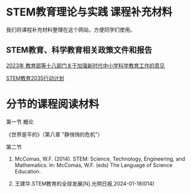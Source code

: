 # STEM教育理论与实践 课程补充材料

我们将课程补充材料整理在这个网站，方便同学们使用。


## STEM教育、科学教育相关政策文件和报告

[2023年 教育部等十八部门关于加强新时代中小学科学教育工作的意见](https://www.gov.cn/govweb/zhengce/zhengceku/202305/content_6883615.htm)

[STEM教育2035行动计划](https://stem.zjnu.edu.cn/2024/0803/c16067a473552/page.htm)

# 分节的课程阅读材料

第一节 概论

《世界是平的》（第八章 "静悄悄的危机"）

第二节 
 
   1. McComas, W.F. (2014). STEM: Science, Technology, Engineering, and Mathematics. In: McComas, W.F. (eds) The Language of Science Education.
 
   2. 王建华.STEM教育的全球发展[N].光明日报,2024-01-18(014)
